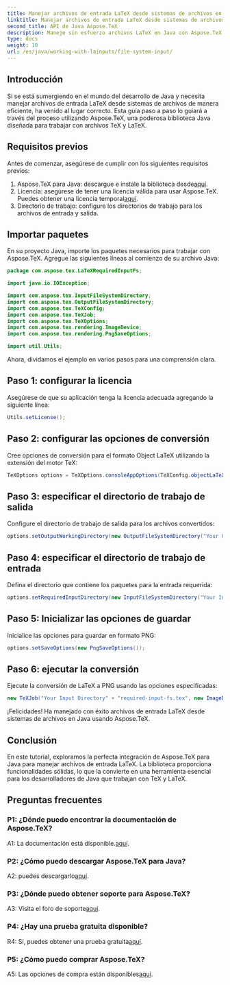 ```yaml
---
title: Manejar archivos de entrada LaTeX desde sistemas de archivos en Java
linktitle: Manejar archivos de entrada LaTeX desde sistemas de archivos en Java
second_title: API de Java Aspose.TeX
description: Maneje sin esfuerzo archivos LaTeX en Java con Aspose.TeX. Descárguelo ahora para una integración perfecta y explore el poder de TeX en sus proyectos Java.
type: docs
weight: 10
url: /es/java/working-with-lainputs/file-system-input/
---
```

## Introducción

Si se está sumergiendo en el mundo del desarrollo de Java y necesita manejar archivos de entrada LaTeX desde sistemas de archivos de manera eficiente, ha venido al lugar correcto. Esta guía paso a paso lo guiará a través del proceso utilizando Aspose.TeX, una poderosa biblioteca Java diseñada para trabajar con archivos TeX y LaTeX.

## Requisitos previos

Antes de comenzar, asegúrese de cumplir con los siguientes requisitos previos:

1.  Aspose.TeX para Java: descargue e instale la biblioteca desde[aquí](https://releases.aspose.com/tex/java/).
2.  Licencia: asegúrese de tener una licencia válida para usar Aspose.TeX. Puedes obtener una licencia temporal[aquí](https://purchase.aspose.com/temporary-license/).
3. Directorio de trabajo: configure los directorios de trabajo para los archivos de entrada y salida.

## Importar paquetes

En su proyecto Java, importe los paquetes necesarios para trabajar con Aspose.TeX. Agregue las siguientes líneas al comienzo de su archivo Java:

```java
package com.aspose.tex.LaTeXRequiredInputFs;

import java.io.IOException;

import com.aspose.tex.InputFileSystemDirectory;
import com.aspose.tex.OutputFileSystemDirectory;
import com.aspose.tex.TeXConfig;
import com.aspose.tex.TeXJob;
import com.aspose.tex.TeXOptions;
import com.aspose.tex.rendering.ImageDevice;
import com.aspose.tex.rendering.PngSaveOptions;

import util.Utils;
```

Ahora, dividamos el ejemplo en varios pasos para una comprensión clara.

## Paso 1: configurar la licencia

Asegúrese de que su aplicación tenga la licencia adecuada agregando la siguiente línea:

```java
Utils.setLicense();
```

## Paso 2: configurar las opciones de conversión

Cree opciones de conversión para el formato Object LaTeX utilizando la extensión del motor TeX:

```java
TeXOptions options = TeXOptions.consoleAppOptions(TeXConfig.objectLaTeX());
```

## Paso 3: especificar el directorio de trabajo de salida

Configure el directorio de trabajo de salida para los archivos convertidos:

```java
options.setOutputWorkingDirectory(new OutputFileSystemDirectory("Your Output Directory"));
```

## Paso 4: especificar el directorio de trabajo de entrada

Defina el directorio que contiene los paquetes para la entrada requerida:

```java
options.setRequiredInputDirectory(new InputFileSystemDirectory("Your Input Directory" + "packages"));
```

## Paso 5: Inicializar las opciones de guardar

Inicialice las opciones para guardar en formato PNG:

```java
options.setSaveOptions(new PngSaveOptions());
```

## Paso 6: ejecutar la conversión

Ejecute la conversión de LaTeX a PNG usando las opciones especificadas:

```java
new TeXJob("Your Input Directory" + "required-input-fs.tex", new ImageDevice(), options).run();
```

¡Felicidades! Ha manejado con éxito archivos de entrada LaTeX desde sistemas de archivos en Java usando Aspose.TeX.

## Conclusión

En este tutorial, exploramos la perfecta integración de Aspose.TeX para Java para manejar archivos de entrada LaTeX. La biblioteca proporciona funcionalidades sólidas, lo que la convierte en una herramienta esencial para los desarrolladores de Java que trabajan con TeX y LaTeX.

## Preguntas frecuentes

### P1: ¿Dónde puedo encontrar la documentación de Aspose.TeX?

 A1: La documentación está disponible.[aquí](https://reference.aspose.com/tex/java/).

### P2: ¿Cómo puedo descargar Aspose.TeX para Java?

A2: puedes descargarlo[aquí](https://releases.aspose.com/tex/java/).

### P3: ¿Dónde puedo obtener soporte para Aspose.TeX?

 A3: Visita el foro de soporte[aquí](https://forum.aspose.com/c/tex/47).

### P4: ¿Hay una prueba gratuita disponible?

 R4: Sí, puedes obtener una prueba gratuita[aquí](https://releases.aspose.com/).

### P5: ¿Cómo puedo comprar Aspose.TeX?

 A5: Las opciones de compra están disponibles[aquí](https://purchase.aspose.com/buy).